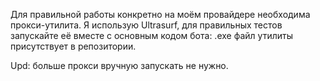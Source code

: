 Для правильной работы конкретно на моём провайдере необходима прокси-утилита. Я использую Ultrasurf, для правильных тестов запускайте её вместе с основным кодом бота: .exe файл утилиты присутствует в репозитории.


Upd: больше прокси вручную запускать не нужно.
